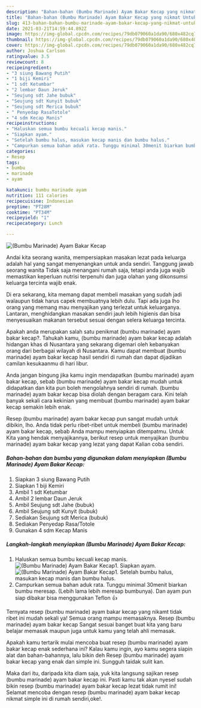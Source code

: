```yaml
---
description: "Bahan-bahan (Bumbu Marinade) Ayam Bakar Kecap yang nikmat Untuk Jualan"
title: "Bahan-bahan (Bumbu Marinade) Ayam Bakar Kecap yang nikmat Untuk Jualan"
slug: 413-bahan-bahan-bumbu-marinade-ayam-bakar-kecap-yang-nikmat-untuk-jualan
date: 2021-03-21T14:59:44.892Z
image: https://img-global.cpcdn.com/recipes/79db079060a1da90/680x482cq70/bumbu-marinade-ayam-bakar-kecap-foto-resep-utama.jpg
thumbnail: https://img-global.cpcdn.com/recipes/79db079060a1da90/680x482cq70/bumbu-marinade-ayam-bakar-kecap-foto-resep-utama.jpg
cover: https://img-global.cpcdn.com/recipes/79db079060a1da90/680x482cq70/bumbu-marinade-ayam-bakar-kecap-foto-resep-utama.jpg
author: Joshua Carlson
ratingvalue: 3.5
reviewcount: 8
recipeingredient:
- "3 siung Bawang Putih"
- "1 biji Kemiri"
- "1 sdt Ketumbar"
- "2 lembar Daun Jeruk"
- "Seujung sdt Jahe bubuk"
- "Seujung sdt Kunyit bubuk"
- "Seujung sdt Merica bubuk"
- " Penyedap RasaTotole"
- "4 sdm Kecap Manis"
recipeinstructions:
- "Haluskan semua bumbu kecuali kecap manis."
- "Siapkan ayam."
- "Setelah bumbu halus, masukan kecap manis dan bumbu halus."
- "Campurkan semua bahan aduk rata. Tunggu minimal 30menit biarkan bumbu meresap. (Lebih lama lebih meresap bumbunya). Dan ayam pun siap dibakar bisa menggunakan Teflon 👍"
categories:
- Resep
tags:
- bumbu
- marinade
- ayam

katakunci: bumbu marinade ayam 
nutrition: 111 calories
recipecuisine: Indonesian
preptime: "PT28M"
cooktime: "PT34M"
recipeyield: "1"
recipecategory: Lunch

---
```



![(Bumbu Marinade) Ayam Bakar Kecap](https://img-global.cpcdn.com/recipes/79db079060a1da90/680x482cq70/bumbu-marinade-ayam-bakar-kecap-foto-resep-utama.jpg)

Andai kita seorang wanita, mempersiapkan masakan lezat pada keluarga adalah hal yang sangat menyenangkan untuk anda sendiri. Tanggung jawab seorang  wanita Tidak saja menangani rumah saja, tetapi anda juga wajib memastikan keperluan nutrisi terpenuhi dan juga olahan yang dikonsumsi keluarga tercinta wajib enak.

Di era  sekarang, kita memang dapat membeli masakan yang sudah jadi walaupun tidak harus capek membuatnya lebih dulu. Tapi ada juga lho orang yang memang mau menyajikan yang terlezat untuk keluarganya. Lantaran, menghidangkan masakan sendiri jauh lebih higienis dan bisa menyesuaikan makanan tersebut sesuai dengan selera keluarga tercinta. 



Apakah anda merupakan salah satu penikmat (bumbu marinade) ayam bakar kecap?. Tahukah kamu, (bumbu marinade) ayam bakar kecap adalah hidangan khas di Nusantara yang sekarang digemari oleh kebanyakan orang dari berbagai wilayah di Nusantara. Kamu dapat membuat (bumbu marinade) ayam bakar kecap hasil sendiri di rumah dan dapat dijadikan camilan kesukaanmu di hari libur.

Anda jangan bingung jika kamu ingin mendapatkan (bumbu marinade) ayam bakar kecap, sebab (bumbu marinade) ayam bakar kecap mudah untuk didapatkan dan kita pun boleh mengolahnya sendiri di rumah. (bumbu marinade) ayam bakar kecap bisa diolah dengan beragam cara. Kini telah banyak sekali cara kekinian yang membuat (bumbu marinade) ayam bakar kecap semakin lebih enak.

Resep (bumbu marinade) ayam bakar kecap pun sangat mudah untuk dibikin, lho. Anda tidak perlu ribet-ribet untuk membeli (bumbu marinade) ayam bakar kecap, sebab Anda mampu menyiapkan ditempatmu. Untuk Kita yang hendak menyajikannya, berikut resep untuk menyajikan (bumbu marinade) ayam bakar kecap yang lezat yang dapat Kalian coba sendiri.

<!--inarticleads1-->

##### Bahan-bahan dan bumbu yang digunakan dalam menyiapkan (Bumbu Marinade) Ayam Bakar Kecap:

1. Siapkan 3 siung Bawang Putih
1. Siapkan 1 biji Kemiri
1. Ambil 1 sdt Ketumbar
1. Ambil 2 lembar Daun Jeruk
1. Ambil Seujung sdt Jahe (bubuk)
1. Ambil Seujung sdt Kunyit (bubuk)
1. Sediakan Seujung sdt Merica (bubuk)
1. Sediakan  Penyedap Rasa/Totole
1. Gunakan 4 sdm Kecap Manis




<!--inarticleads2-->

##### Langkah-langkah menyiapkan (Bumbu Marinade) Ayam Bakar Kecap:

1. Haluskan semua bumbu kecuali kecap manis.
<img src="https://img-global.cpcdn.com/steps/95b7e00d739ff8f6/160x128cq70/bumbu-marinade-ayam-bakar-kecap-langkah-memasak-1-foto.jpg" alt="(Bumbu Marinade) Ayam Bakar Kecap">1. Siapkan ayam.
<img src="https://img-global.cpcdn.com/steps/71045a3b76290856/160x128cq70/bumbu-marinade-ayam-bakar-kecap-langkah-memasak-2-foto.jpg" alt="(Bumbu Marinade) Ayam Bakar Kecap">1. Setelah bumbu halus, masukan kecap manis dan bumbu halus.
1. Campurkan semua bahan aduk rata. Tunggu minimal 30menit biarkan bumbu meresap. (Lebih lama lebih meresap bumbunya). Dan ayam pun siap dibakar bisa menggunakan Teflon 👍




Ternyata resep (bumbu marinade) ayam bakar kecap yang nikamt tidak ribet ini mudah sekali ya! Semua orang mampu memasaknya. Resep (bumbu marinade) ayam bakar kecap Sangat sesuai banget buat kita yang baru belajar memasak maupun juga untuk kamu yang telah ahli memasak.

Apakah kamu tertarik mulai mencoba buat resep (bumbu marinade) ayam bakar kecap enak sederhana ini? Kalau kamu ingin, ayo kamu segera siapin alat dan bahan-bahannya, lalu bikin deh Resep (bumbu marinade) ayam bakar kecap yang enak dan simple ini. Sungguh taidak sulit kan. 

Maka dari itu, daripada kita diam saja, yuk kita langsung sajikan resep (bumbu marinade) ayam bakar kecap ini. Pasti kamu tak akan nyesel sudah bikin resep (bumbu marinade) ayam bakar kecap lezat tidak rumit ini! Selamat mencoba dengan resep (bumbu marinade) ayam bakar kecap nikmat simple ini di rumah sendiri,oke!.

